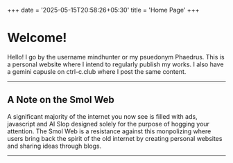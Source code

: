 +++
date = '2025-05-15T20:58:26+05:30'
title = 'Home Page'
+++

# Welcome!

Hello! I go by the username mindhunter or my psuedonym Phaedrus. This is a personal website where I intend to regularly publish my works. I also have a gemini capusle on ctrl-c.club where I post the same content.

-------------------

## A Note on the Smol Web

A significant majority of the internet you now see is filled with ads, javascript and AI Slop  designed solely for the purpose of hogging your attention. The Smol Web is a resistance against  this monpolizing where users bring back the spirit of the old internet by creating personal websites and sharing ideas through blogs. 

---------------------------------


